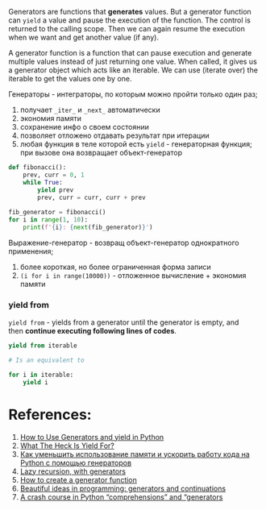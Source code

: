 Generators are functions that **generates** values. But a generator function can `yield` a value and pause the execution of the function. The control is returned to the calling scope. Then we can again resume the execution when we want and get another value (if any).

A generator function is a function that can pause execution and generate multiple values instead of just returning one value. When called, it gives us a generator object which acts like an iterable. We can use (iterate over) the iterable to get the values one by one.

Генераторы - интеграторы, по которым можно пройти только один раз;
1. получает `_iter_` и `_next_` автоматически 
2. экономия памяти 
3. сохранение инфо о своем состоянии 
4. позволяет отложено отдавать результат при итерации
5. любая функция в теле которой есть `yield` - генераторная функция; при вызове она возвращает объект-генератор

```Python
def fibonacci():  
    prev, curr = 0, 1  
    while True:  
        yield prev  
        prev, curr = curr, curr + prev  
  
fib_generator = fibonacci()  
for i in range(1, 10):  
    print(f'{i}: {next(fib_generator)}')
```

Выражение-генератор - возвращ объект-генератор однократного применения;
1. более короткая, но более ограниченная форма записи 
2. `(i for i in range(10000))` - отложенное вычисление + экономия памяти 

### yield from 

`yield from` - yields from a generator until the generator is empty, and then **continue executing following lines of codes**.

```Python
yield from iterable

# Is an equivalent to

for i in iterable:
    yield i
```

# References:

1. [How to Use Generators and yield in Python](https://realpython.com/introduction-to-python-generators/)
2. [What The Heck Is Yield For?](https://pybit.es/articles/what-the-heck-is-yield-for/)
3. [Как уменьшить использование памяти и ускорить работу кода на Python с помощью генераторов](https://habr.com/ru/company/otus/blog/477926/)
4. [Lazy recursion, with generators](https://tushar.lol/post/recursive-generators/)
5. [How to create a generator function](https://www.pythonmorsels.com/how-to-create-a-generator-function/)
6. [Beautiful ideas in programming: generators and continuations](https://www.hhyu.org/posts/generator_and_continuation/)
7. [A crash course in Python “comprehensions” and “generators](https://medium.com/pythoniq/a-crash-course-in-python-comprehensions-and-generators-f069c8f8ca38)